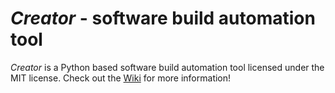 *Creator* - software build automation tool
==========================================

*Creator* is a Python based software build automation tool licensed under
the MIT license. Check out the [Wiki][] for more information!

  [Wiki]: https://github.com/NiklasRosenstein/py-creator/wiki

